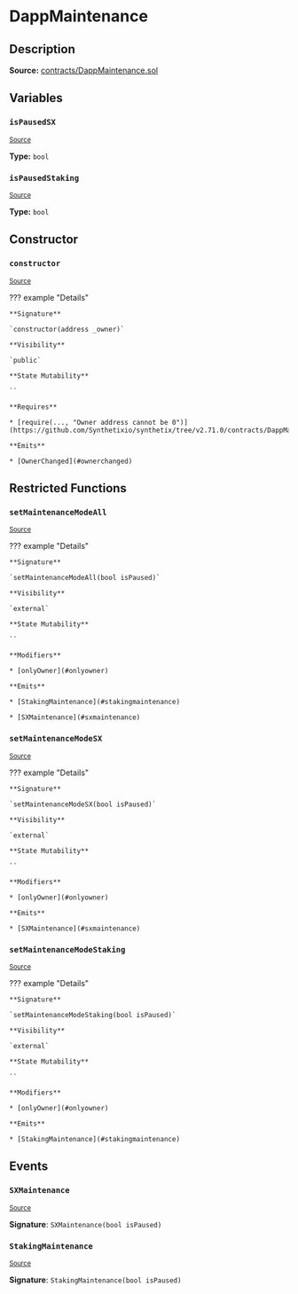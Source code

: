 # DappMaintenance

## Description

**Source:** [contracts/DappMaintenance.sol](https://github.com/Synthetixio/synthetix/tree/v2.71.0/contracts/DappMaintenance.sol)

## Variables

### `isPausedSX`

<sub>[Source](https://github.com/Synthetixio/synthetix/tree/v2.71.0/contracts/DappMaintenance.sol#L15)</sub>

**Type:** `bool`

### `isPausedStaking`

<sub>[Source](https://github.com/Synthetixio/synthetix/tree/v2.71.0/contracts/DappMaintenance.sol#L14)</sub>

**Type:** `bool`

## Constructor

### `constructor`

<sub>[Source](https://github.com/Synthetixio/synthetix/tree/v2.71.0/contracts/DappMaintenance.sol#L20)</sub>

??? example "Details"

    **Signature**

    `constructor(address _owner)`

    **Visibility**

    `public`

    **State Mutability**

    ``

    **Requires**

    * [require(..., "Owner address cannot be 0")](https://github.com/Synthetixio/synthetix/tree/v2.71.0/contracts/DappMaintenance.sol#L21)

    **Emits**

    * [OwnerChanged](#ownerchanged)

## Restricted Functions

### `setMaintenanceModeAll`

<sub>[Source](https://github.com/Synthetixio/synthetix/tree/v2.71.0/contracts/DappMaintenance.sol#L26)</sub>

??? example "Details"

    **Signature**

    `setMaintenanceModeAll(bool isPaused)`

    **Visibility**

    `external`

    **State Mutability**

    ``

    **Modifiers**

    * [onlyOwner](#onlyowner)

    **Emits**

    * [StakingMaintenance](#stakingmaintenance)

    * [SXMaintenance](#sxmaintenance)

### `setMaintenanceModeSX`

<sub>[Source](https://github.com/Synthetixio/synthetix/tree/v2.71.0/contracts/DappMaintenance.sol#L38)</sub>

??? example "Details"

    **Signature**

    `setMaintenanceModeSX(bool isPaused)`

    **Visibility**

    `external`

    **State Mutability**

    ``

    **Modifiers**

    * [onlyOwner](#onlyowner)

    **Emits**

    * [SXMaintenance](#sxmaintenance)

### `setMaintenanceModeStaking`

<sub>[Source](https://github.com/Synthetixio/synthetix/tree/v2.71.0/contracts/DappMaintenance.sol#L33)</sub>

??? example "Details"

    **Signature**

    `setMaintenanceModeStaking(bool isPaused)`

    **Visibility**

    `external`

    **State Mutability**

    ``

    **Modifiers**

    * [onlyOwner](#onlyowner)

    **Emits**

    * [StakingMaintenance](#stakingmaintenance)

## Events

### `SXMaintenance`

<sub>[Source](https://github.com/Synthetixio/synthetix/tree/v2.71.0/contracts/DappMaintenance.sol#L44)</sub>

**Signature**: `SXMaintenance(bool isPaused)`

### `StakingMaintenance`

<sub>[Source](https://github.com/Synthetixio/synthetix/tree/v2.71.0/contracts/DappMaintenance.sol#L43)</sub>

**Signature**: `StakingMaintenance(bool isPaused)`

